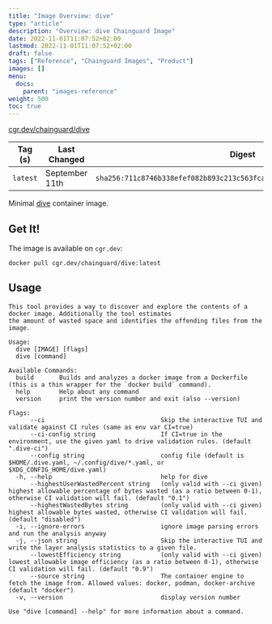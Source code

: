 ```yaml
---
title: "Image Overview: dive"
type: "article"
description: "Overview: dive Chainguard Image"
date: 2022-11-01T11:07:52+02:00
lastmod: 2022-11-01T11:07:52+02:00
draft: false
tags: ["Reference", "Chainguard Images", "Product"]
images: []
menu:
  docs:
    parent: "images-reference"
weight: 500
toc: true
---
```


[cgr.dev/chainguard/dive](https://github.com/chainguard-images/images/tree/main/images/dive)

| Tag (s)   | Last Changed   | Digest                                                                    |
|-----------|----------------|---------------------------------------------------------------------------|
|  `latest` | September 11th | `sha256:711c8746b338efef082b893c213c563fcad3b1297610216dcd0cdd449e4843a4` |



Minimal [dive](https://github.com/wagoodman/dive) container image.

## Get It!

The image is available on `cgr.dev`:

```
docker pull cgr.dev/chainguard/dive:latest
```

## Usage

```
This tool provides a way to discover and explore the contents of a docker image. Additionally the tool estimates
the amount of wasted space and identifies the offending files from the image.

Usage:
  dive [IMAGE] [flags]
  dive [command]

Available Commands:
  build       Builds and analyzes a docker image from a Dockerfile (this is a thin wrapper for the `docker build` command).
  help        Help about any command
  version     print the version number and exit (also --version)

Flags:
      --ci                                Skip the interactive TUI and validate against CI rules (same as env var CI=true)
      --ci-config string                  If CI=true in the environment, use the given yaml to drive validation rules. (default ".dive-ci")
      --config string                     config file (default is $HOME/.dive.yaml, ~/.config/dive/*.yaml, or $XDG_CONFIG_HOME/dive.yaml)
  -h, --help                              help for dive
      --highestUserWastedPercent string   (only valid with --ci given) highest allowable percentage of bytes wasted (as a ratio between 0-1), otherwise CI validation will fail. (default "0.1")
      --highestWastedBytes string         (only valid with --ci given) highest allowable bytes wasted, otherwise CI validation will fail. (default "disabled")
  -i, --ignore-errors                     ignore image parsing errors and run the analysis anyway
  -j, --json string                       Skip the interactive TUI and write the layer analysis statistics to a given file.
      --lowestEfficiency string           (only valid with --ci given) lowest allowable image efficiency (as a ratio between 0-1), otherwise CI validation will fail. (default "0.9")
      --source string                     The container engine to fetch the image from. Allowed values: docker, podman, docker-archive (default "docker")
  -v, --version                           display version number

Use "dive [command] --help" for more information about a command.
```

